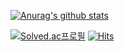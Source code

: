 [![Anurag's github stats](https://github-readme-stats.vercel.app/api?username=SalkCoding)](https://github.com/SalkCoding/github-readme-stats)

[![Solved.ac프로필](http://mazassumnida.wtf/api/v2/generate_badge?boj=salk1104)](https://solved.ac/{handle})
[![Hits](https://hits.seeyoufarm.com/api/count/incr/badge.svg?url=https%3A%2F%2Fgithub.com%2Fzzsza)](https://hits.seeyoufarm.com) 
